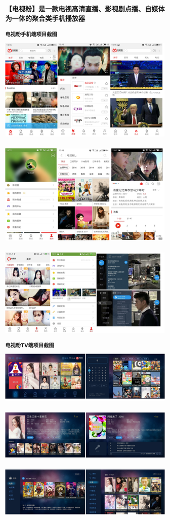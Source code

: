 ## 【电视粉】是一款电视高清直播、影视剧点播、自媒体为一体的聚合类手机播放器

### 电视粉手机端项目截图
![tvfan1.png](https://raw.githubusercontent.com/sharpayzara/showreel/master/res/tvfan1.png)
<br /><br /><br />
![tvfan2.jpg](https://raw.githubusercontent.com/sharpayzara/showreel/master/res/tvfan2.jpg)
<br /><br /><br />
![tvfan3.jpg](https://raw.githubusercontent.com/sharpayzara/showreel/master/res/tvfan3.jpg)
### 电视粉TV端项目截图
![tvfan4.jpg](https://raw.githubusercontent.com/sharpayzara/showreel/master/res/tvfan4.jpg)
<br /><br /><br />
![tvfan5.jpg](https://raw.githubusercontent.com/sharpayzara/showreel/master/res/tvfan5.jpg)
<br /><br /><br />
![tvfan6.jpg](https://raw.githubusercontent.com/sharpayzara/showreel/master/res/tvfan6.jpg)
